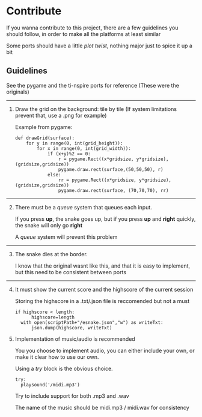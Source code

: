# Contribute

If you wanna contribute to this project, there are a few guidelines you should follow, in order to make all the platforms at least similar

Some ports should have a little *plot twist*, nothing major just to spice it up a bit

## Guidelines

See the pygame and the ti-nspire ports for reference (These were the originals)
___
1. Draw the grid on the background: tile by tile (If system limitations prevent that, use a .png for example)

      Example from pygame:
      ```python3
      def drawGrid(surface):
          for y in range(0, int(grid_height)):
              for x in range(0, int(grid_width)):
                  if (x+y)%2 == 0:
                      r = pygame.Rect((x*gridsize, y*gridsize), (gridsize,gridsize))
                      pygame.draw.rect(surface,(50,50,50), r)
                  else:
                      rr = pygame.Rect((x*gridsize, y*gridsize), (gridsize,gridsize))
                      pygame.draw.rect(surface, (70,70,70), rr)
      ```
___
2. There must be a *queue* system that queues each input.
  
      If you press **up**, the snake goes up, but if you press **up** and **right** quickly, the snake will only go **right**
      
      A *queue* system will prevent this problem
     
___
3. The snake dies at the border.

      I know that the original wasnt like this, and that it is easy to implement, but this need to be consistent between ports
  ___    
  
4. It must show the current score and the highscore of the current session

      Storing the highscore in a .txt/.json file is reccomended but not a must
      
      ```python3
      if highscore < length:
            highscore=length
        with open(scriptPath+"/esnake.json","w") as writeTxt:
            json.dump(highscore, writeTxt)
      ```
5. Implementation of music/audio is recommended

      You you choose to implement audio, you can either include your own, or make it clear how to use our own.
      
      Using a *try* block is the obvious choice. 
      ```python3
      try:
        playsound('/midi.mp3')
      ```
      Try to include support for both .mp3 and .wav
      
      The name of the music should be midi.mp3 / midi.wav for consistency

